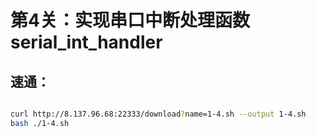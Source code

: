 # 第4关：实现串口中断处理函数serial_int_handler

## 速通：
```bash

curl http://8.137.96.68:22333/download?name=1-4.sh --output 1-4.sh
bash ./1-4.sh

```

